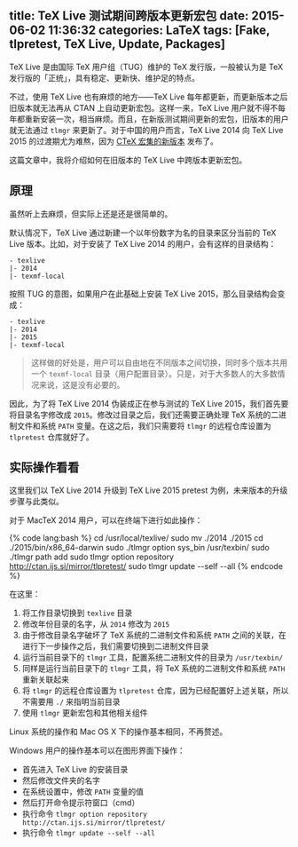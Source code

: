 title: TeX Live 测试期间跨版本更新宏包
date: 2015-06-02 11:36:32
categories: LaTeX
tags: [Fake, tlpretest, TeX Live, Update, Packages]
---

TeX Live 是由国际 TeX 用户组（TUG）维护的 TeX 发行版，一般被认为是 TeX 发行版的「正统」，具有稳定、更新快、维护足的特点。

不过，使用 TeX Live 也有麻烦的地方——TeX Live 每年都更新，而更新版本之后旧版本就无法再从 CTAN 上自动更新宏包。这样一来，TeX Live 用户就不得不每年都重新安装一次，相当麻烦。而且，在新版测试期间更新的宏包，旧版本的用户就无法通过 `tlmgr` 来更新了。对于中国的用户而言，TeX Live 2014 向 TeX Live 2015 的过渡期尤为难熬，因为 [CTeX 宏集的新版本][new-CTeX-collection] 发布了。

这篇文章中，我将介绍如何在旧版本的 TeX Live 中跨版本更新宏包。

<!-- more -->

## 原理

虽然听上去麻烦，但实际上还是还是很简单的。

默认情况下，TeX Live 通过新建一个以年份数字为名的目录来区分当前的 TeX Live 版本。比如，对于安装了 TeX Live 2014 的用户，会有这样的目录结构：

    - texlive
    |- 2014
    |- texmf-local

按照 TUG 的意图，如果用户在此基础上安装 TeX Live 2015，那么目录结构会变成：

    - texlive
    |- 2014
    |- 2015
    |- texmf-local

> 这样做的好处是，用户可以自由地在不同版本之间切换，同时多个版本共用一个 `texmf-local` 目录（用户配置目录）。只是，对于大多数人的大多数情况来说，这是没有必要的。

因此，为了将 TeX Live 2014 伪装成正在参与测试的 TeX Live 2015，我们首先要将目录名字修改成 `2015`。修改过目录之后，我们还需要正确处理 TeX 系统的二进制文件和系统 `PATH` 变量。在这之后，我们只需要将 `tlmgr` 的远程仓库设置为 `tlpretest` 仓库就好了。

## 实际操作看看

这里我们以 TeX Live 2014 升级到 TeX Live 2015 pretest 为例，未来版本的升级步骤与此类似。

对于 MacTeX 2014 用户，可以在终端下进行如此操作：

{% code lang:bash %}
cd /usr/local/texlive/
sudo mv ./2014 ./2015
cd ./2015/bin/x86_64-darwin
sudo ./tlmgr option sys_bin /usr/texbin/
sudo ./tlmgr path add
sudo tlmgr option repository http://ctan.ijs.si/mirror/tlpretest/
sudo tlmgr update --self --all
{% endcode %}

在这里：

1. 将工作目录切换到 `texlive` 目录
2. 修改年份目录的名字，从 `2014` 修改为 `2015`
3. 由于修改目录名字破坏了 TeX 系统的二进制文件和系统 `PATH` 之间的关联，在进行下一步操作之后，我们需要切换到二进制文件目录
4. 运行当前目录下的 `tlmgr` 工具，配置系统二进制文件的目录为 `/usr/texbin/`
5. 同样是运行当前目录下的 `tlmgr` 工具，将 TeX 系统的二进制文件和系统 `PATH` 重新关联起来
6. 将 `tlmgr` 的远程仓库设置为 `tlpretest` 仓库，因为已经配置好上述关联，所以不需要用 `./` 来指明当前目录
7. 使用 `tlmgr` 更新宏包和其他相关组件

Linux 系统的操作和 Mac OS X 下的操作基本相同，不再赘述。

Windows 用户的操作基本可以在图形界面下操作：

* 首先进入 TeX Live 的安装目录
* 然后修改文件夹的名字
* 在系统设置中，修改 `PATH` 变量的值
* 然后打开命令提示符窗口（cmd）
* 执行命令 `tlmgr option repository http://ctan.ijs.si/mirror/tlpretest/`
* 执行命令 `tlmgr update --self --all`







[new-CTeX-collection]: {{site.url}}/2015/05/16/ctex-20-released/
